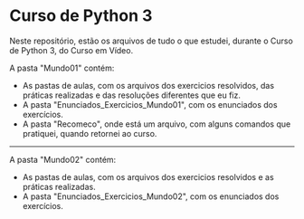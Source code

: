 # Curso de Python 3

Neste repositório, estão os arquivos de tudo o que estudei, durante o Curso de Python 3, do Curso em Vídeo.

A pasta "Mundo01" contém:
- As pastas de aulas, com os arquivos dos exercicios resolvidos, das práticas realizadas e das resoluções diferentes que eu fiz.
- A pasta "Enunciados_Exercicios_Mundo01", com os enunciados dos exercícios.
- A pasta "Recomeco", onde está um arquivo, com alguns comandos que pratiquei, quando retornei ao curso.

----------

A pasta "Mundo02" contém:
- As pastas de aulas, com os arquivos dos exercicios resolvidos e as práticas realizadas.
- A pasta "Enunciados_Exercicios_Mundo02", com os enunciados dos exercícios.
